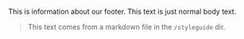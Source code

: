 This is information about our footer. This text is just normal body text.

> This text comes from a markdown file in the `/styleguide` dir.
